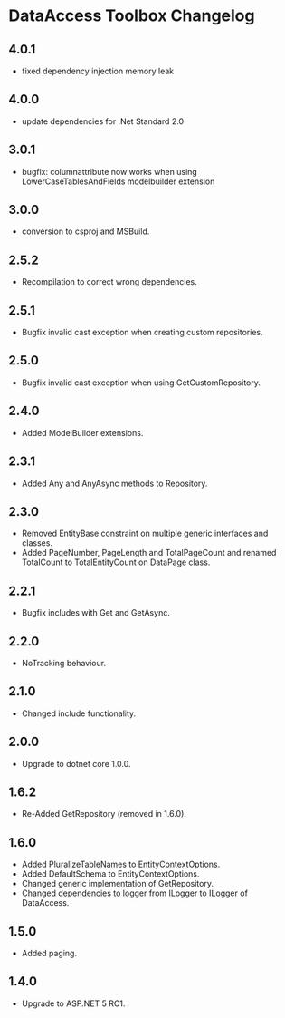 # DataAccess Toolbox Changelog

## 4.0.1

- fixed dependency injection memory leak

## 4.0.0

- update dependencies for .Net Standard 2.0

## 3.0.1

- bugfix: columnattribute now works when using LowerCaseTablesAndFields modelbuilder extension

## 3.0.0

- conversion to csproj and MSBuild.

## 2.5.2

- Recompilation to correct wrong dependencies.

## 2.5.1

- Bugfix invalid cast exception when creating custom repositories.

## 2.5.0

- Bugfix invalid cast exception when using GetCustomRepository.

## 2.4.0

- Added ModelBuilder extensions.

## 2.3.1

- Added Any and AnyAsync methods to Repository.

## 2.3.0

- Removed EntityBase constraint on multiple generic interfaces and classes.
- Added PageNumber, PageLength and TotalPageCount and renamed TotalCount to TotalEntityCount on DataPage class.

## 2.2.1

- Bugfix includes with Get and GetAsync.

## 2.2.0

- NoTracking behaviour.

## 2.1.0

- Changed include functionality.

## 2.0.0

- Upgrade to dotnet core 1.0.0.

## 1.6.2

- Re-Added GetRepository<TRepository> (removed in 1.6.0).

## 1.6.0

- Added PluralizeTableNames to EntityContextOptions.
- Added DefaultSchema to EntityContextOptions.
- Changed generic implementation of GetRepository.
- Changed dependencies to logger from ILogger to ILogger of DataAccess.

## 1.5.0

- Added paging.

## 1.4.0

- Upgrade to ASP.NET 5 RC1.

